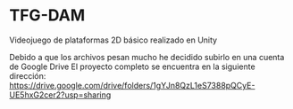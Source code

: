 # TFG-DAM
Videojuego de plataformas 2D básico realizado en Unity

Debido a que los archivos pesan mucho he decidido subirlo en una cuenta de Google Drive
El proyecto completo se encuentra en la siguiente dirección:
https://drive.google.com/drive/folders/1gYJn8QzL1eS7388pQCyE-UE5hxG2cer2?usp=sharing
